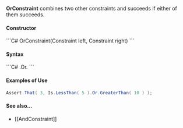 **OrConstraint** combines two other constraints and succeeds if either of them succeeds.

<h4>Constructor</h4>
```C#
OrConstraint(Constraint left, Constraint right)
```

<h4>Syntax</h4>
```C#
<Constraint>.Or.<Constraint>
```

<h4>Examples of Use</h4>

```C#
Assert.That( 3, Is.LessThan( 5 ).Or.GreaterThan( 10 ) ); 
```

#### See also...
 * [[AndConstraint]]
